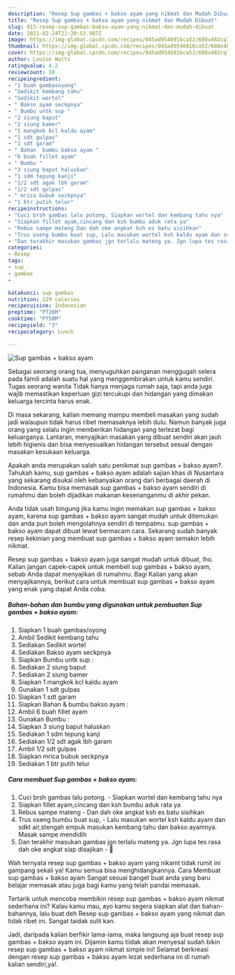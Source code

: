 ```yaml
---
description: "Resep Sup gambas + bakso ayam yang nikmat dan Mudah Dibuat"
title: "Resep Sup gambas + bakso ayam yang nikmat dan Mudah Dibuat"
slug: 915-resep-sup-gambas-bakso-ayam-yang-nikmat-dan-mudah-dibuat
date: 2021-02-24T21:20:53.987Z
image: https://img-global.cpcdn.com/recipes/045ad9546916ca52/680x482cq70/sup-gambas-bakso-ayam-foto-resep-utama.jpg
thumbnail: https://img-global.cpcdn.com/recipes/045ad9546916ca52/680x482cq70/sup-gambas-bakso-ayam-foto-resep-utama.jpg
cover: https://img-global.cpcdn.com/recipes/045ad9546916ca52/680x482cq70/sup-gambas-bakso-ayam-foto-resep-utama.jpg
author: Louise Watts
ratingvalue: 4.2
reviewcount: 10
recipeingredient:
- "1 buah gambasoyong"
- "Sedikit kembang tahu"
- "Sedikit wortel"
- " Bakso ayam seckpnya"
- " Bumbu untk sup "
- "2 siung baput"
- "2 siung bamer"
- "1 mangkok kcl kaldu ayam"
- "1 sdt gulpas"
- "1 sdt garam"
- " Bahan  bumbu bakso ayam "
- "6 buah fillet ayam"
- " Bumbu "
- "3 siung baput haluskan"
- "1 sdm tepung kanji"
- "1/2 sdt agak lbh garam"
- "1/2 sdt gulpas"
- " mrica bubuk seckpnya"
- "1 btr putih telur"
recipeinstructions:
- "Cuci brsh gambas lalu potong. Siapkan wortel dan kembang tahu nya"
- "Siapkan fillet ayam,cincang dan ksh bumbu aduk rata ya"
- "Rebus sampe mateng Dan dah oke angkat ksh es batu sisihkan"
- "Trus oseng bumbu buat sup, Lalu masukan wortel ksh kaldu ayam dan sdkt air,stengah empuk masukan kembang tahu dan bakso ayamnya. Masak sampe mendidih"
- "Dan terakhir masukan gambas jgn terlalu mateng ya. Jgn lupa tes rasa dah oke angkat siap disajikan 💖"
categories:
- Resep
tags:
- sup
- gambas
- 

katakunci: sup gambas  
nutrition: 229 calories
recipecuisine: Indonesian
preptime: "PT26M"
cooktime: "PT50M"
recipeyield: "3"
recipecategory: Lunch

---
```



![Sup gambas + bakso ayam](https://img-global.cpcdn.com/recipes/045ad9546916ca52/680x482cq70/sup-gambas-bakso-ayam-foto-resep-utama.jpg)

Sebagai seorang orang tua, menyuguhkan panganan menggugah selera pada famili adalah suatu hal yang menggembirakan untuk kamu sendiri. Tugas seorang  wanita Tidak hanya menjaga rumah saja, tapi anda juga wajib memastikan keperluan gizi tercukupi dan hidangan yang dimakan keluarga tercinta harus enak.

Di masa  sekarang, kalian memang mampu membeli masakan yang sudah jadi walaupun tidak harus ribet memasaknya lebih dulu. Namun banyak juga orang yang selalu ingin memberikan hidangan yang terlezat bagi keluarganya. Lantaran, menyajikan masakan yang dibuat sendiri akan jauh lebih higienis dan bisa menyesuaikan hidangan tersebut sesuai dengan masakan kesukaan keluarga. 



Apakah anda merupakan salah satu penikmat sup gambas + bakso ayam?. Tahukah kamu, sup gambas + bakso ayam adalah sajian khas di Nusantara yang sekarang disukai oleh kebanyakan orang dari berbagai daerah di Indonesia. Kamu bisa memasak sup gambas + bakso ayam sendiri di rumahmu dan boleh dijadikan makanan kesenanganmu di akhir pekan.

Anda tidak usah bingung jika kamu ingin memakan sup gambas + bakso ayam, karena sup gambas + bakso ayam sangat mudah untuk ditemukan dan anda pun boleh mengolahnya sendiri di tempatmu. sup gambas + bakso ayam dapat dibuat lewat bermacam cara. Sekarang sudah banyak resep kekinian yang membuat sup gambas + bakso ayam semakin lebih nikmat.

Resep sup gambas + bakso ayam juga sangat mudah untuk dibuat, lho. Kalian jangan capek-capek untuk membeli sup gambas + bakso ayam, sebab Anda dapat menyajikan di rumahmu. Bagi Kalian yang akan menyajikannya, berikut cara untuk membuat sup gambas + bakso ayam yang enak yang dapat Anda coba.

<!--inarticleads1-->

##### Bahan-bahan dan bumbu yang digunakan untuk pembuatan Sup gambas + bakso ayam:

1. Siapkan 1 buah gambas/oyong
1. Ambil Sedikit kembang tahu
1. Sediakan Sedikit wortel
1. Sediakan  Bakso ayam seckpnya
1. Siapkan  Bumbu untk sup :
1. Sediakan 2 siung baput
1. Sediakan 2 siung bamer
1. Siapkan 1 mangkok kcl kaldu ayam
1. Gunakan 1 sdt gulpas
1. Siapkan 1 sdt garam
1. Siapkan  Bahan &amp; bumbu bakso ayam :
1. Ambil 6 buah fillet ayam
1. Gunakan  Bumbu :
1. Siapkan 3 siung baput haluskan
1. Sediakan 1 sdm tepung kanji
1. Sediakan 1/2 sdt agak lbh garam
1. Ambil 1/2 sdt gulpas
1. Siapkan  mrica bubuk seckpnya
1. Sediakan 1 btr putih telur




<!--inarticleads2-->

##### Cara membuat Sup gambas + bakso ayam:

1. Cuci brsh gambas lalu potong. - Siapkan wortel dan kembang tahu nya
1. Siapkan fillet ayam,cincang dan ksh bumbu aduk rata ya
1. Rebus sampe mateng - Dan dah oke angkat ksh es batu sisihkan
1. Trus oseng bumbu buat sup, - Lalu masukan wortel ksh kaldu ayam dan sdkt air,stengah empuk masukan kembang tahu dan bakso ayamnya. Masak sampe mendidih
1. Dan terakhir masukan gambas jgn terlalu mateng ya. Jgn lupa tes rasa dah oke angkat siap disajikan - 💖




Wah ternyata resep sup gambas + bakso ayam yang nikamt tidak rumit ini gampang sekali ya! Kamu semua bisa menghidangkannya. Cara Membuat sup gambas + bakso ayam Sangat sesuai banget buat anda yang baru belajar memasak atau juga bagi kamu yang telah pandai memasak.

Tertarik untuk mencoba membikin resep sup gambas + bakso ayam nikmat sederhana ini? Kalau kamu mau, ayo kamu segera siapkan alat dan bahan-bahannya, lalu buat deh Resep sup gambas + bakso ayam yang nikmat dan tidak ribet ini. Sangat taidak sulit kan. 

Jadi, daripada kalian berfikir lama-lama, maka langsung aja buat resep sup gambas + bakso ayam ini. Dijamin kamu tiidak akan menyesal sudah bikin resep sup gambas + bakso ayam nikmat simple ini! Selamat berkreasi dengan resep sup gambas + bakso ayam lezat sederhana ini di rumah kalian sendiri,ya!.

